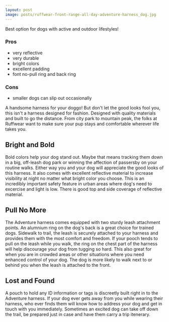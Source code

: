 ```yaml
---
layout: post
image: posts/ruffwear-front-range-all-day-adventure-harness_dog.jpg
---
```

Best option for dogs with active and outdoor lifestyles!

### Pros

* very reflective
* very durable
* bright colors
* excellent padding
* font no-pull ring and back ring

### Cons

* smaller dogs can slip out occasionally

A handsome harness for your doggo!  But don't let the good looks fool you, this isn't a harness designed for fashion. Designed with quality materials and built to go the distance.  From city park to mountain peak, the folks at Ruffwear want to make sure your pup stays and comfortable wherever life takes you.


## Bright and Bold

Bold colors help your dog stand out.  Maybe that means tracking them down in a big, off-leash dog park or winning the affection of passersby on your routine walks.  Either way you and your dog will appreciate the good looks of this harness.  It also comes with excellent reflective material to increase visibility at night no matter what bright color you choose.  This is an incredibly important safety feature in urban areas where dog's need to excercise and light is low. There is good top and side coverage of reflective material.

## Pull No More

The Adventure harness comes equipped with two sturdy leash attachment points.  An alumnium ring on the dog's back is a great choice for trained dogs.  Sidewalk to trail, the leash is securely attached to your harness and provides them with the most comfort and freedom.  If your pooch tends to pull on the leash while you walk, the ring on the chest part of the harness will help discourage your dog from tugging so hard.  This also great for when you are in crowded areas or other situations where you need enhanced control of your dog.  The dog is more likely to walk next to or behind you when the leash is attached to the front.

## Lost and Found

A pouch to hold any ID information or tags is discreetly built right in to the Adventure harness. If your dog ever gets away from you while wearing their harness, who ever finds them will know how to address your dog and get in touch with you immediately.  Sometimes an excited dog can take off down the trail, be prepared just in case and have them carry a trip itenerary.
